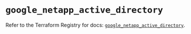 # `google_netapp_active_directory`

Refer to the Terraform Registry for docs: [`google_netapp_active_directory`](https://registry.terraform.io/providers/hashicorp/google-beta/5.25.0/docs/resources/google_netapp_active_directory).
